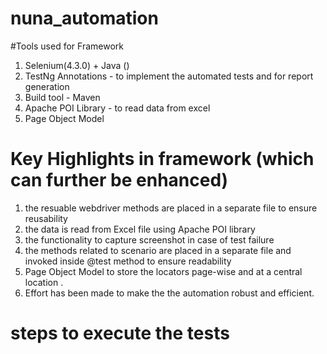 # nuna_automation

#Tools used for Framework 

1. Selenium(4.3.0) + Java () 
2. TestNg Annotations - to implement the automated tests and for report generation
3. Build tool - Maven 
4. Apache POI Library - to read data from excel
5. Page Object Model 

# Key Highlights in framework (which can further be enhanced)

1. the resuable webdriver methods are placed in a separate file to ensure reusability 
2. the data is read from Excel file using Apache POI library 
3. the functionality to capture screenshot in case of test failure 
4. the methods related to scenario are placed in a separate file and invoked inside @test method to ensure readability
5. Page Object Model to store the locators page-wise and at a central location .
6. Effort has been made to make the the automation robust and efficient. 

# steps to execute the tests 

